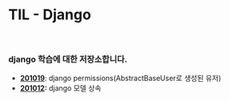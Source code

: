 # TIL - Django

<br>

### django 학습에 대한 저장소합니다.

- **[201019](https://github.com/navill/Django_TIL/blob/master/query/doc/2020/django_201019.md)**: django permissions(AbstractBaseUser로 생성된 유저)
- **[201012](https://github.com/navill/Django_TIL/blob/master/query/doc/2020/django_201012.md):** django 모델 상속
